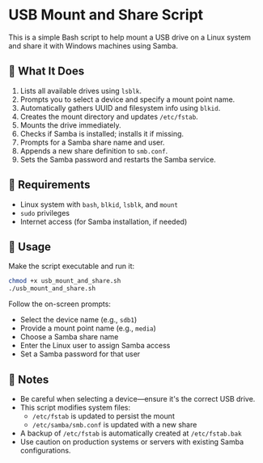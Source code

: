 # USB Mount and Share Script

This is a simple Bash script to help mount a USB drive on a Linux system and share it with Windows machines using Samba.

## 🔧 What It Does

1. Lists all available drives using `lsblk`.
2. Prompts you to select a device and specify a mount point name.
3. Automatically gathers UUID and filesystem info using `blkid`.
4. Creates the mount directory and updates `/etc/fstab`.
5. Mounts the drive immediately.
6. Checks if Samba is installed; installs it if missing.
7. Prompts for a Samba share name and user.
8. Appends a new share definition to `smb.conf`.
9. Sets the Samba password and restarts the Samba service.

## 📝 Requirements

- Linux system with `bash`, `blkid`, `lsblk`, and `mount`
- `sudo` privileges
- Internet access (for Samba installation, if needed)

## 🚀 Usage

Make the script executable and run it:

```bash
chmod +x usb_mount_and_share.sh
./usb_mount_and_share.sh
```

Follow the on-screen prompts:
- Select the device name (e.g., `sdb1`)
- Provide a mount point name (e.g., `media`)
- Choose a Samba share name
- Enter the Linux user to assign Samba access
- Set a Samba password for that user

## 🛑 Notes

- Be careful when selecting a device—ensure it's the correct USB drive.
- This script modifies system files:
  - `/etc/fstab` is updated to persist the mount
  - `/etc/samba/smb.conf` is updated with a new share
- A backup of `/etc/fstab` is automatically created at `/etc/fstab.bak`
- Use caution on production systems or servers with existing Samba configurations.
